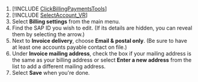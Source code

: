 1. [!INCLUDE [ClickBillingPaymentsTools](./ClickBillingPaymentsTools.md)]
1. [!INCLUDE [SelectAccount_VR](./SelectAccount_VR.md)]
1. Select **Billing settings** from the main menu.
1. Find the SAP ID you wish to edit. (If its details are hidden, you can reveal them by selecting the arrow.)
1. Next to **Invoice delivery**, choose **Email &amp; postal only**. (Be sure to have at least one accounts payable contact on file.)
1. Under **Invoice mailing address**, check the box if your mailing address is the same as your billing address or select **Enter a new address** from the list to add a different mailing address.
1. Select **Save** when you're done.


